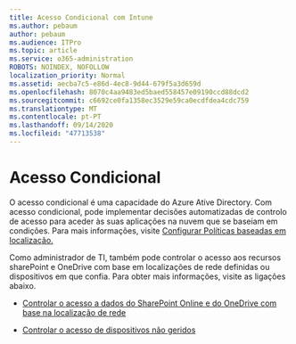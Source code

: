 ```yaml
---
title: Acesso Condicional com Intune
ms.author: pebaum
author: pebaum
ms.audience: ITPro
ms.topic: article
ms.service: o365-administration
ROBOTS: NOINDEX, NOFOLLOW
localization_priority: Normal
ms.assetid: aecba7c5-e86d-4ec8-9d44-679f5a3d659d
ms.openlocfilehash: 8070c4aa9483ed5baed558457e09190ccd88dcd2
ms.sourcegitcommit: c6692ce0fa1358ec3529e59ca0ecdfdea4cdc759
ms.translationtype: MT
ms.contentlocale: pt-PT
ms.lasthandoff: 09/14/2020
ms.locfileid: "47713538"
---
```

# <a name="conditional-access"></a>Acesso Condicional

O acesso condicional é uma capacidade do Azure Ative Directory. Com acesso condicional, pode implementar decisões automatizadas de controlo de acesso para aceder às suas aplicações na nuvem que se baseiam em condições. Para mais informações, visite [Configurar Políticas baseadas em localização.](https://docs.microsoft.com/azure/active-directory/conditional-access/overview)

Como administrador de TI, também pode controlar o acesso aos recursos sharePoint e OneDrive com base em localizações de rede definidas ou dispositivos em que confia. Para obter mais informações, visite as ligações abaixo.

- [Controlar o acesso a dados do SharePoint Online e do OneDrive com base na localização de rede](https://docs.microsoft.com/sharepoint/control-access-based-on-network-location)

- [Controlar o acesso de dispositivos não geridos](https://docs.microsoft.com/sharepoint/control-access-from-unmanaged-devices)

